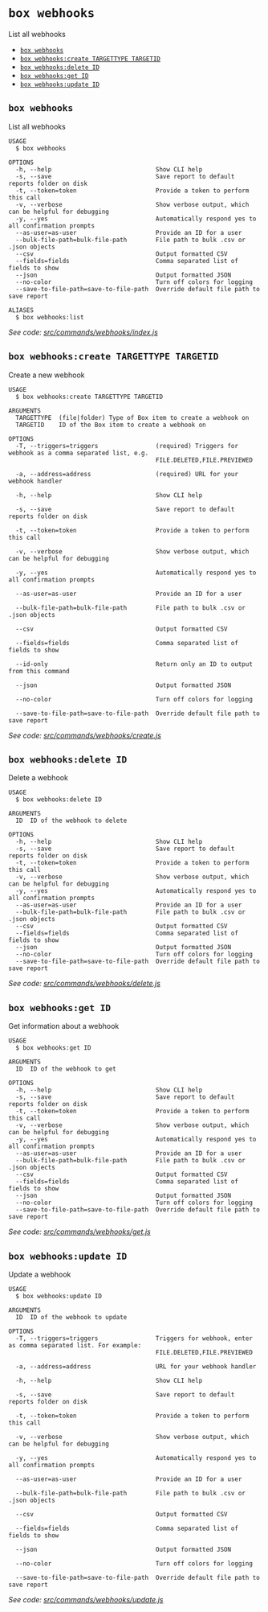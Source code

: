 `box webhooks`
==============

List all webhooks

* [`box webhooks`](#box-webhooks)
* [`box webhooks:create TARGETTYPE TARGETID`](#box-webhookscreate-targettype-targetid)
* [`box webhooks:delete ID`](#box-webhooksdelete-id)
* [`box webhooks:get ID`](#box-webhooksget-id)
* [`box webhooks:update ID`](#box-webhooksupdate-id)

## `box webhooks`

List all webhooks

```
USAGE
  $ box webhooks

OPTIONS
  -h, --help                             Show CLI help
  -s, --save                             Save report to default reports folder on disk
  -t, --token=token                      Provide a token to perform this call
  -v, --verbose                          Show verbose output, which can be helpful for debugging
  -y, --yes                              Automatically respond yes to all confirmation prompts
  --as-user=as-user                      Provide an ID for a user
  --bulk-file-path=bulk-file-path        File path to bulk .csv or .json objects
  --csv                                  Output formatted CSV
  --fields=fields                        Comma separated list of fields to show
  --json                                 Output formatted JSON
  --no-color                             Turn off colors for logging
  --save-to-file-path=save-to-file-path  Override default file path to save report

ALIASES
  $ box webhooks:list
```

_See code: [src/commands/webhooks/index.js](https://github.com/Documents/box-cli-v2/blob/v0.0.0/src/commands/webhooks/index.js)_

## `box webhooks:create TARGETTYPE TARGETID`

Create a new webhook

```
USAGE
  $ box webhooks:create TARGETTYPE TARGETID

ARGUMENTS
  TARGETTYPE  (file|folder) Type of Box item to create a webhook on
  TARGETID    ID of the Box item to create a webhook on

OPTIONS
  -T, --triggers=triggers                (required) Triggers for webhook as a comma separated list, e.g.
                                         FILE.DELETED,FILE.PREVIEWED

  -a, --address=address                  (required) URL for your webhook handler

  -h, --help                             Show CLI help

  -s, --save                             Save report to default reports folder on disk

  -t, --token=token                      Provide a token to perform this call

  -v, --verbose                          Show verbose output, which can be helpful for debugging

  -y, --yes                              Automatically respond yes to all confirmation prompts

  --as-user=as-user                      Provide an ID for a user

  --bulk-file-path=bulk-file-path        File path to bulk .csv or .json objects

  --csv                                  Output formatted CSV

  --fields=fields                        Comma separated list of fields to show

  --id-only                              Return only an ID to output from this command

  --json                                 Output formatted JSON

  --no-color                             Turn off colors for logging

  --save-to-file-path=save-to-file-path  Override default file path to save report
```

_See code: [src/commands/webhooks/create.js](https://github.com/Documents/box-cli-v2/blob/v0.0.0/src/commands/webhooks/create.js)_

## `box webhooks:delete ID`

Delete a webhook

```
USAGE
  $ box webhooks:delete ID

ARGUMENTS
  ID  ID of the webhook to delete

OPTIONS
  -h, --help                             Show CLI help
  -s, --save                             Save report to default reports folder on disk
  -t, --token=token                      Provide a token to perform this call
  -v, --verbose                          Show verbose output, which can be helpful for debugging
  -y, --yes                              Automatically respond yes to all confirmation prompts
  --as-user=as-user                      Provide an ID for a user
  --bulk-file-path=bulk-file-path        File path to bulk .csv or .json objects
  --csv                                  Output formatted CSV
  --fields=fields                        Comma separated list of fields to show
  --json                                 Output formatted JSON
  --no-color                             Turn off colors for logging
  --save-to-file-path=save-to-file-path  Override default file path to save report
```

_See code: [src/commands/webhooks/delete.js](https://github.com/Documents/box-cli-v2/blob/v0.0.0/src/commands/webhooks/delete.js)_

## `box webhooks:get ID`

Get information about a webhook

```
USAGE
  $ box webhooks:get ID

ARGUMENTS
  ID  ID of the webhook to get

OPTIONS
  -h, --help                             Show CLI help
  -s, --save                             Save report to default reports folder on disk
  -t, --token=token                      Provide a token to perform this call
  -v, --verbose                          Show verbose output, which can be helpful for debugging
  -y, --yes                              Automatically respond yes to all confirmation prompts
  --as-user=as-user                      Provide an ID for a user
  --bulk-file-path=bulk-file-path        File path to bulk .csv or .json objects
  --csv                                  Output formatted CSV
  --fields=fields                        Comma separated list of fields to show
  --json                                 Output formatted JSON
  --no-color                             Turn off colors for logging
  --save-to-file-path=save-to-file-path  Override default file path to save report
```

_See code: [src/commands/webhooks/get.js](https://github.com/Documents/box-cli-v2/blob/v0.0.0/src/commands/webhooks/get.js)_

## `box webhooks:update ID`

Update a webhook

```
USAGE
  $ box webhooks:update ID

ARGUMENTS
  ID  ID of the webhook to update

OPTIONS
  -T, --triggers=triggers                Triggers for webhook, enter as comma separated list. For example:
                                         FILE.DELETED,FILE.PREVIEWED

  -a, --address=address                  URL for your webhook handler

  -h, --help                             Show CLI help

  -s, --save                             Save report to default reports folder on disk

  -t, --token=token                      Provide a token to perform this call

  -v, --verbose                          Show verbose output, which can be helpful for debugging

  -y, --yes                              Automatically respond yes to all confirmation prompts

  --as-user=as-user                      Provide an ID for a user

  --bulk-file-path=bulk-file-path        File path to bulk .csv or .json objects

  --csv                                  Output formatted CSV

  --fields=fields                        Comma separated list of fields to show

  --json                                 Output formatted JSON

  --no-color                             Turn off colors for logging

  --save-to-file-path=save-to-file-path  Override default file path to save report
```

_See code: [src/commands/webhooks/update.js](https://github.com/Documents/box-cli-v2/blob/v0.0.0/src/commands/webhooks/update.js)_
